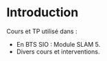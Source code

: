 # Introduction

Cours et TP utilisé dans :

- En BTS SIO : Module SLAM 5.
- Divers cours et interventions.
